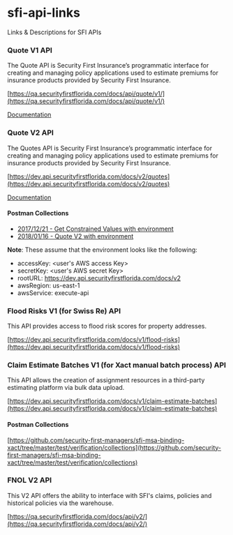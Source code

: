 # sfi-api-links
Links &amp; Descriptions for SFI APIs

### Quote V1 API

The Quote API is Security First Insurance’s programmatic interface for creating and managing policy applications used to estimate premiums for insurance products provided by Security First Insurance.

[https://qa.securityfirstflorida.com/docs/api/quote/v1/](https://qa.securityfirstflorida.com/docs/api/quote/v1/)

[Documentation](https://github.com/security-first-managers/sfi-docs/blob/master/products/instant-quote/quote-api-v1.md)


### Quote V2 API

The Quotes API is Security First Insurance’s programmatic interface for creating and managing policy applications used to estimate premiums for insurance products provided by Security First Insurance.

[https://dev.api.securityfirstflorida.com/docs/v2/quotes](https://dev.api.securityfirstflorida.com/docs/v2/quotes)

[Documentation](https://github.com/security-first-managers/sfi-docs/blob/master/products/instant-quote/quote-api-v2.md)

#### Postman Collections

* [2017/12/21 - Get Constrained Values with environment](postman_collections/2017-12-21_getConstrainedValues.postman_collection.json)
* [2018/01/16 - Quote V2 with environment](postman_collections/2018-01-16_quoteV2WithEnvironment.postman_collection.json)

**Note**: These assume that the environment looks like the following:
* accessKey: <user's AWS access Key>
* secretKey: <user's AWS secret Key>
* rootURL: https://dev.api.securityfirstflorida.com/docs/v2
* awsRegion: us-east-1
* awsService: execute-api


### Flood Risks V1 (for Swiss Re) API

This API provides access to flood risk scores for property addresses.

[https://dev.api.securityfirstflorida.com/docs/v1/flood-risks](https://dev.api.securityfirstflorida.com/docs/v1/flood-risks)


### Claim Estimate Batches V1 (for Xact manual batch process) API

This API allows the creation of assignment resources in a third-party estimating platform via bulk data upload.

[https://dev.api.securityfirstflorida.com/docs/v1/claim-estimate-batches](https://dev.api.securityfirstflorida.com/docs/v1/claim-estimate-batches)

#### Postman Collections

[https://github.com/security-first-managers/sfi-msa-binding-xact/tree/master/test/verification/collections](https://github.com/security-first-managers/sfi-msa-binding-xact/tree/master/test/verification/collections)


### FNOL V2 API

This V2 API offers the ability to interface with SFI's claims, policies and historical policies via the warehouse.

[https://qa.securityfirstflorida.com/docs/api/v2/](https://qa.securityfirstflorida.com/docs/api/v2/)
